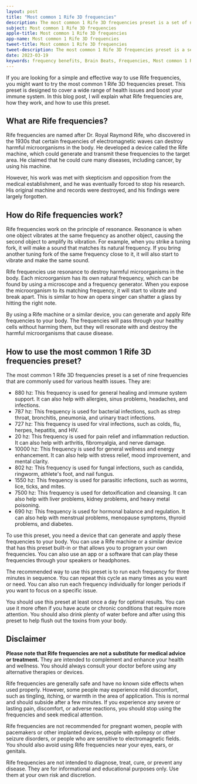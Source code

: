 ```yaml
---
layout: post
title: "Most common 1 Rife 3D frequencies"
description: The most common 1 Rife 3D frequencies preset is a set of nine frequencies that are commonly used for various health issues. 
subject: Most common 1 Rife 3D frequencies
apple-title: Most common 1 Rife 3D frequencies
app-name: Most common 1 Rife 3D frequencies
tweet-title: Most common 1 Rife 3D frequencies
tweet-description: The most common 1 Rife 3D frequencies preset is a set of nine frequencies that are commonly used for various health issues.
date: 2023-03-19
keywords: frequency benefits, Brain Beats, Frequencies, Most common 1 Rife 3D frequencies, Brain wave entrainment, sound therapy
---
```


If you are looking for a simple and effective way to use Rife frequencies, you might want to try the most common 1 Rife 3D frequencies preset. This preset is designed to cover a wide range of health issues and boost your immune system. In this blog post, I will explain what Rife frequencies are, how they work, and how to use this preset.

## What are Rife frequencies?

Rife frequencies are named after Dr. Royal Raymond Rife, who discovered in the 1930s that certain frequencies of electromagnetic waves can destroy harmful microorganisms in the body. He developed a device called the Rife machine, which could generate and transmit these frequencies to the target area. He claimed that he could cure many diseases, including cancer, by using his machine.

However, his work was met with skepticism and opposition from the medical establishment, and he was eventually forced to stop his research. His original machine and records were destroyed, and his findings were largely forgotten.

## How do Rife frequencies work?

Rife frequencies work on the principle of resonance. Resonance is when one object vibrates at the same frequency as another object, causing the second object to amplify its vibration. For example, when you strike a tuning fork, it will make a sound that matches its natural frequency. If you bring another tuning fork of the same frequency close to it, it will also start to vibrate and make the same sound.

Rife frequencies use resonance to destroy harmful microorganisms in the body. Each microorganism has its own natural frequency, which can be found by using a microscope and a frequency generator. When you expose the microorganism to its matching frequency, it will start to vibrate and break apart. This is similar to how an opera singer can shatter a glass by hitting the right note.

By using a Rife machine or a similar device, you can generate and apply Rife frequencies to your body. The frequencies will pass through your healthy cells without harming them, but they will resonate with and destroy the harmful microorganisms that cause disease.

## How to use the most common 1 Rife 3D frequencies preset?

The most common 1 Rife 3D frequencies preset is a set of nine frequencies that are commonly used for various health issues. They are:

- 880 hz: This frequency is used for general healing and immune system support. It can also help with allergies, sinus problems, headaches, and infections.
- 787 hz: This frequency is used for bacterial infections, such as strep throat, bronchitis, pneumonia, and urinary tract infections.
- 727 hz: This frequency is used for viral infections, such as colds, flu, herpes, hepatitis, and HIV.
- 20 hz: This frequency is used for pain relief and inflammation reduction. It can also help with arthritis, fibromyalgia, and nerve damage.
- 10000 hz: This frequency is used for general wellness and energy enhancement. It can also help with stress relief, mood improvement, and mental clarity.
- 802 hz: This frequency is used for fungal infections, such as candida, ringworm, athlete's foot, and nail fungus.
- 1550 hz: This frequency is used for parasitic infections, such as worms, lice, ticks, and mites.
- 7500 hz: This frequency is used for detoxification and cleansing. It can also help with liver problems, kidney problems, and heavy metal poisoning.
- 690 hz: This frequency is used for hormonal balance and regulation. It can also help with menstrual problems, menopause symptoms, thyroid problems, and diabetes.

To use this preset, you need a device that can generate and apply these frequencies to your body. You can use a Rife machine or a similar device that has this preset built-in or that allows you to program your own frequencies. You can also use an app or a software that can play these frequencies through your speakers or headphones.

The recommended way to use this preset is to run each frequency for three minutes in sequence. You can repeat this cycle as many times as you want or need. You can also run each frequency individually for longer periods if you want to focus on a specific issue.

You should use this preset at least once a day for optimal results. You can use it more often if you have acute or chronic conditions that require more attention. You should also drink plenty of water before and after using this preset to help flush out the toxins from your body.

## Disclaimer

**Please note that Rife frequencies are not a substitute for medical advice or treatment.** They are intended to complement and enhance your health and wellness. You should always consult your doctor before using any alternative therapies or devices.

Rife frequencies are generally safe and have no known side effects when used properly. However, some people may experience mild discomfort, such as tingling, itching, or warmth in the area of application. This is normal and should subside after a few minutes. If you experience any severe or lasting pain, discomfort, or adverse reactions, you should stop using the frequencies and seek medical attention.

Rife frequencies are not recommended for pregnant women, people with pacemakers or other implanted devices, people with epilepsy or other seizure disorders, or people who are sensitive to electromagnetic fields. You should also avoid using Rife frequencies near your eyes, ears, or genitals.

Rife frequencies are not intended to diagnose, treat, cure, or prevent any disease. They are for informational and educational purposes only. Use them at your own risk and discretion.
